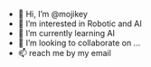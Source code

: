 - 👋 Hi, I’m @mojikey
- 👀 I’m interested in Robotic and AI
- 🌱 I’m currently learning AI
- 💞️ I’m looking to collaborate on ...
- 📫 reach me by my email

<!---
mojikey/mojikey is a ✨ special ✨ repository because its `README.md` (this file) appears on your GitHub profile.
You can click the Preview link to take a look at your changes.
--->
